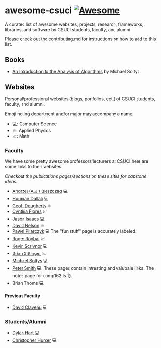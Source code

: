 # awesome-csuci [![Awesome](https://awesome.re/badge.svg)](https://awesome.re)
A curated list of awesome websites, projects, research, frameworks, libraries, and software by CSUCI students, faculty, and alumni

Please check out the contributing.md for instructions on how to add to this list.

## Books
* [An Introduction to the Analysis of Algorithms](http://www.worldscientific.com/worldscibooks/10.1142/10875) by Michael Soltys.

## Websites
Personal/professional websites (blogs, portfolios, ect.) of CSUCI students, faculty, and alumni.

Emoji noting department and/or major may accompany a name.
 * 💻: Computer Science
 * ⚛️: Applied Physics
 * 📈: Math

### Faculty
We have some pretty awesome professors/lecturers at CSUCI here are some links to their websites.

*Checkout the publications pages/sections on these sites for capstone ideas.*

* [Andrzej (A.J.) Bieszczad](http://ajb.cirainbow.csuci.edu/ajb/) 💻
* [Houman Dallali](http://www.hdallali.com) 💻
* [Geoff Dougherty](http://faculty.csuci.edu/geoff.dougherty/) ⚛️
* [Cynthia Flores](http://cynthia.cikeys.com) 📈
* [Jason Isaacs](http://isaacs.cs.csuci.edu) 💻
* [David Nelson](http://faculty.csuci.edu/david.nelson/) ⚛️
* [Pawel Pilarczyk](http://www.pawelpilarczyk.com) 💻
  The "fun stuff" page is accurately labeled.
* [Roger Roybal](http://faculty.csuci.edu/roger.roybal/) 📈
* [Kevin Scrivnor](http://scrivnor.cikeys.com)  💻
* [Brian Sittinger](http://faculty.csuci.edu/brian.sittinger/)  📈
* [Michael Soltys](http://soltys.cs.csuci.edu) 💻
* [Peter Smith](http://faculty.csuci.edu/peter.smith/) 💻
  These pages contain intresting and valubale links. The notes page for comp162 is 👌.
* [Brian Thoms](http://www.brianthoms.com) 💻

#### Previous Faculty
* [David Claveau](http://faculty.csuci.edu/David.Claveau/) 💻

### Students/Alumni

* [Dylan Hart](http://dylanh.art) 💻
* [Christopher Hunter](http://crhntr.com) 💻
